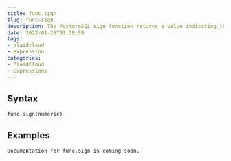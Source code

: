 ```yaml
---
title: func.sign
slug: func-sign
description: The PostgreSQL sign function returns a value indicating the sign of a number.
date: 2022-01-25T07:39:59
tags:
- plaidcloud
- expression
categories:
- PlaidCloud
- Expressions
---
```



## Syntax



```
func.sign(numeric)
```


## Examples



```
Documentation for func.sign is coming soon.
```
